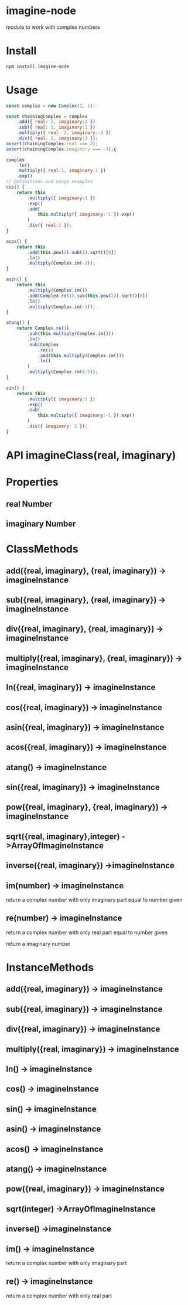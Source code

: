 # imagine-node
module to work with complex numbers

# Install 

```bash
npm install imagine-node
```

# Usage

```js
const complex = new Complex(1, 1);

const chainingComplex = complex
    .add({ real: 2, imaginary:3 })
    .sub({ real: 1, imaginary:1 })
    .multiply({ real: 2, imaginary:-3 })
    .div({ real: 2, imaginary:3 });
assert(chainingComplex.real === 2);
assert(chainingComplex.imaginary === -3);ç

complex
    .ln()
    .multiply({ real:1, imaginary:1 })
    .exp()
// Definitions and usage examples
cos() {
    return this
        .multiply({ imaginary:1 })
        .exp()
        .add(
            this.multiply({ imaginary:-1 }).exp()
        )
        .div({ real:2 });
}

acos() {
    return this
        .add(this.pow(2).sub(1).sqrt()[0])
        .ln()
        .multiply(Complex.im(-1));
}

asin() {
    return this
        .multiply(Complex.im())
        .add(Complex.re(1).sub(this.pow(2)).sqrt()[0])
        .ln()
        .multiply(Complex.im(-1));
}

atang() {
    return Complex.re(1)
        .sub(this.multiply(Complex.im()))
        .ln()
        .sub(Complex
            .re(1)
            .add(this.multiply(Complex.im()))
            .ln()
        )
        .multiply(Complex.im(0.5));
}

sin() {
    return this
        .multiply({ imaginary:1 })
        .exp()
        .sub(
            this.multiply({ imaginary:-1 }).exp()
        )
        .div({ imaginary: 2 });
}

```
# API imagineClass(real, imaginary)

# Properties

## real Number

## imaginary Number

# ClassMethods

## add({real, imaginary}, {real, imaginary}) -> imagineInstance
## sub({real, imaginary}, {real, imaginary}) -> imagineInstance
## div({real, imaginary}, {real, imaginary}) -> imagineInstance
## multiply({real, imaginary}, {real, imaginary}) -> imagineInstance
## ln({real, imaginary}) -> imagineInstance
## cos({real, imaginary}) -> imagineInstance
## asin({real, imaginary}) -> imagineInstance
## acos({real, imaginary}) -> imagineInstance
## atang() -> imagineInstance

## sin({real, imaginary}) -> imagineInstance
## pow({real, imaginary}, {real, imaginary}) -> imagineInstance
## sqrt({real, imaginary},integer) ->ArrayOfImagineInstance
## inverse({real, imaginary}) ->imagineInstance
## im(number) -> imagineInstance
return a complex number with only imaginary part equal to number given
## re(number) -> imagineInstance
return a complex number with only real part equal to number given

return a imaginary number
# InstanceMethods

## add({real, imaginary}) -> imagineInstance
## sub({real, imaginary}) -> imagineInstance
## div({real, imaginary}) -> imagineInstance
## multiply({real, imaginary}) -> imagineInstance
## ln() -> imagineInstance
## cos() -> imagineInstance
## sin() -> imagineInstance

## asin() -> imagineInstance
## acos() -> imagineInstance
## atang() -> imagineInstance
## pow({real, imaginary}) -> imagineInstance
## sqrt(integer) ->ArrayOfImagineInstance
## inverse() ->imagineInstance
## im() -> imagineInstance
return a complex number with only imaginary part
## re() -> imagineInstance
return a complex number with only real part



